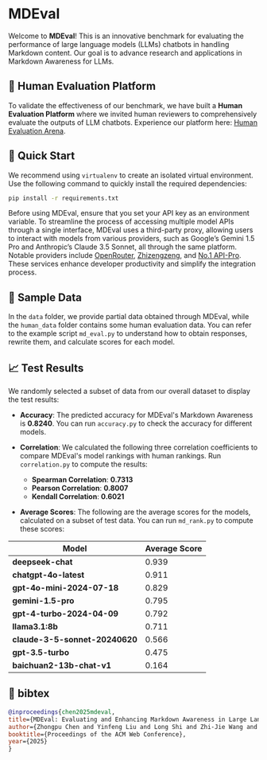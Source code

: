 # MDEval

Welcome to **MDEval**! This is an innovative benchmark for evaluating the performance of large language models (LLMs) chatbots in handling Markdown content. Our goal is to advance research and applications in Markdown Awareness for LLMs.

## 🚀 Human Evaluation Platform

To validate the effectiveness of our benchmark, we have built a **Human Evaluation Platform** where we invited human reviewers to comprehensively evaluate the outputs of LLM chatbots. Experience our platform here: [Human Evaluation Arena](https://md-eval-human.pages.dev/).

## 🔧 Quick Start

We recommend using `virtualenv` to create an isolated virtual environment. Use the following command to quickly install the required dependencies:

```bash
pip install -r requirements.txt
```

Before using MDEval, ensure that you set your API key as an environment variable. To streamline the process of accessing multiple model APIs through a single interface, MDEval uses a third-party proxy, allowing users to interact with models from various providers, such as Google’s Gemini 1.5 Pro and Anthropic’s Claude 3.5 Sonnet, all through the same platform. Notable providers include [OpenRouter](https://openrouter.ai/), [Zhizengzeng](https://zhizengzeng.com/), and [No.1 API-Pro](https://api.rcouyi.com/). These services enhance developer productivity and simplify the integration process.
## 📂 Sample Data

In the `data` folder, we provide partial data obtained through MDEval, while the `human_data` folder contains some human evaluation data. You can refer to the example script `md_eval.py` to understand how to obtain responses, rewrite them, and calculate scores for each model.

## 📈 Test Results

We randomly selected a subset of data from our overall dataset to display the test results:

- **Accuracy**: The predicted accuracy for MDEval's Markdown Awareness is **0.8240**. You can run `accuracy.py` to check the accuracy for different models.

- **Correlation**: We calculated the following three correlation coefficients to compare MDEval's model rankings with human rankings. Run `correlation.py` to compute the results:
  - **Spearman Correlation**: **0.7313**
  - **Pearson Correlation**: **0.8007**
  - **Kendall Correlation**: **0.6021**

- **Average Scores**: The following are the average scores for the models, calculated on a subset of test data. You can run `md_rank.py` to compute these scores:

| **Model**                         | **Average Score** |
|-----------------------------------|-------------------|
| **deepseek-chat**                 | 0.939             |
| **chatgpt-4o-latest**             | 0.911             |
| **gpt-4o-mini-2024-07-18**        | 0.829             |
| **gemini-1.5-pro**                | 0.795             |
| **gpt-4-turbo-2024-04-09**        | 0.792             |
| **llama3.1:8b**                   | 0.711             |
| **claude-3-5-sonnet-20240620**     | 0.566             |
| **gpt-3.5-turbo**                 | 0.475             |
| **baichuan2-13b-chat-v1**         | 0.164             |

## 📖 bibtex

```bibtex
@inproceedings{chen2025mdeval,
title={MDEval: Evaluating and Enhancing Markdown Awareness in Large Language Models},
author={Zhongpu Chen and Yinfeng Liu and Long Shi and Zhi-Jie Wang and Xingyan Chen and Yu Zhao and Fuji Ren},
booktitle={Proceedings of the ACM Web Conference},
year={2025}
}
```
